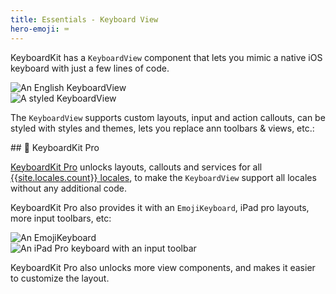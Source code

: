 ```yaml
---
title: Essentials - Keyboard View
hero-emoji: ⌨️
---
```


KeyboardKit has a ``KeyboardView`` component that lets you mimic a native iOS keyboard with just a few lines of code.

<div class="grid col2">
    <div><img alt="An English KeyboardView" src="{{page.assets}}keyboardview-english.jpg" /></div>
    <div><img alt="A styled KeyboardView" src="{{page.assets}}keyboardview-styled.jpg" /></div>
</div>

The `KeyboardView` supports custom layouts, input and action callouts, can be styled with styles and themes, lets you replace ann toolbars & views, etc.:

<a name="pro">
## 👑 KeyboardKit Pro

[KeyboardKit Pro][Pro] unlocks layouts, callouts and services for all [{{site.locales.count}} locales](/locales), to make the `KeyboardView` support all locales without any additional code.

KeyboardKit Pro also provides it with an `EmojiKeyboard`, iPad pro layouts, more input toolbars, etc:

<div class="grid col2">
    <div><img alt="An EmojiKeyboard" src="{{page.assets}}emojikeyboard.jpg" /></div>
    <div><img alt="An iPad Pro keyboard with an input toolbar" src="{{page.assets}}inputtoolbar-ipadpro.png" /></div>
</div>

KeyboardKit Pro also unlocks more view components, and makes it easier to customize the layout.


[Pro]: /pro
